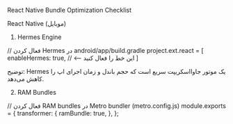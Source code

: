 React Native Bundle Optimization Checklist

React Native (موبایل)

1. Hermes Engine

// فعال کردن Hermes در android/app/build.gradle
project.ext.react = [
enableHermes: true, // <-- این خط را فعال کنید
]

توضیح:
Hermes یک موتور جاوااسکریپت سریع است که حجم باندل و زمان اجرای اپ را کاهش می‌دهد.

2. RAM Bundles

// فعال کردن RAM bundles در Metro bundler (metro.config.js)
module.exports = {
transformer: {
ramBundle: true,
},
};
